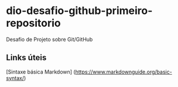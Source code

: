 # dio-desafio-github-primeiro-repositorio
Desafio de Projeto sobre Git/GitHub

## Links úteis

[Sintaxe básica Markdown] (https://www.markdownguide.org/basic-syntax/)
